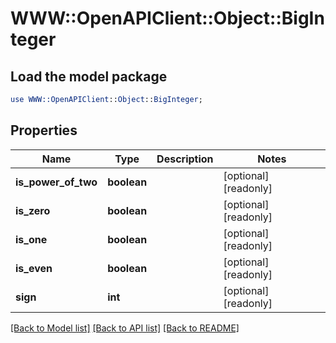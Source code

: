 # WWW::OpenAPIClient::Object::BigInteger

## Load the model package
```perl
use WWW::OpenAPIClient::Object::BigInteger;
```

## Properties
Name | Type | Description | Notes
------------ | ------------- | ------------- | -------------
**is_power_of_two** | **boolean** |  | [optional] [readonly] 
**is_zero** | **boolean** |  | [optional] [readonly] 
**is_one** | **boolean** |  | [optional] [readonly] 
**is_even** | **boolean** |  | [optional] [readonly] 
**sign** | **int** |  | [optional] [readonly] 

[[Back to Model list]](../README.md#documentation-for-models) [[Back to API list]](../README.md#documentation-for-api-endpoints) [[Back to README]](../README.md)


